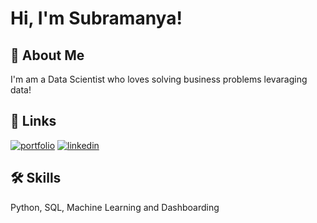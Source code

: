  
# Hi, I'm Subramanya!



## 🚀 About Me
I'm am a Data Scientist who loves solving business problems levaraging data!




## 🔗 Links
[![portfolio](https://img.shields.io/badge/my_portfolio-000?style=for-the-badge&logo=ko-fi&logoColor=white)](https://github.com/Suprabhu.com/)
[![linkedin](https://img.shields.io/badge/linkedin-0A66C2?style=for-the-badge&logo=linkedin&logoColor=white)](https://www.linkedin.com/in/subramanya-prabhu-u-s-953475154/)



## 🛠 Skills
Python, SQL, Machine Learning and Dashboarding

